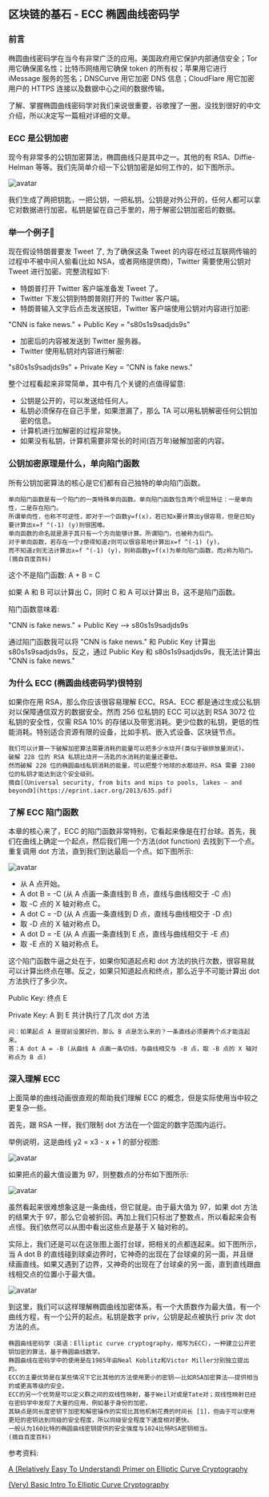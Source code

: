 ## 区块链的基石 - ECC 椭圆曲线密码学


### 前言

椭圆曲线密码学在当今有非常广泛的应用。美国政府用它保护内部通信安全；Tor 用它确保匿名性；比特币网络用它确保 token 的所有权；苹果用它进行 iMessage 服务的签名；DNSCurve 用它加密 DNS 信息；CloudFlare 用它加密用户的 HTTPS 连接以及数据中心之间的数据传输。

了解、掌握椭圆曲线密码学对我们来说很重要，谷歌搜了一圈，没找到很好的中文介绍，所以决定写一篇相对详细的文章。


### ECC 是公钥加密

现今有非常多的公钥加密算法，椭圆曲线只是其中之一。其他的有 RSA、Diffie-Helman 等等。我们先简单介绍一下公钥加密是如何工作的，如下图所示。

![avatar](../assets/ecc/ecc_1.jpeg)

我们生成了两把钥匙，一把公钥，一把私钥。公钥是对外公开的，任何人都可以拿它对数据进行加密。私钥是留在自己手里的，用于解密公钥加密后的数据。

### 举一个例子🌰

现在假设特朗普要发 Tweet 了, 为了确保这条 Tweet 的内容在经过互联网传输的过程中不被中间人偷看(比如 NSA，或者网络提供商)，Twitter 需要使用公钥对 Tweet 进行加密。完整流程如下:

* 特朗普打开 Twitter 客户端准备发 Tweet 了。
* Twitter 下发公钥到特朗普刚打开的 Twitter 客户端。
* 特朗普输入文字后点击发送按钮，Twitter 客户端使用公钥对内容进行加密:

"CNN is fake news." + Public Key = "s80s1s9sadjds9s"

* 加密后的内容被发送到 Twitter 服务器。
* Twitter 使用私钥对内容进行解密:

"s80s1s9sadjds9s" + Private Key = "CNN is fake news."

整个过程看起来非常简单，其中有几个关键的点值得留意:

* 公钥是公开的，可以发送给任何人。
* 私钥必须保存在自己手里，如果泄漏了，那么 TA 可以用私钥解密任何公钥加密的信息。
* 计算机进行加解密的过程非常快。
* 如果没有私钥，计算机需要非常长的时间(百万年)破解加密的内容。

### 公钥加密原理是什么，单向陷门函数

所有公钥加密算法的核心是它们都有自己独特的单向陷门函数。

```
单向陷门函数是有一个陷门的一类特殊单向函数。单向陷门函数包含两个明显特征：一是单向性，二是存在陷门。
所谓单向性，也称不可逆性，即对于一个函数y=f(x)，若已知x要计算出y很容易，但是已知y要计算出x=f ^(-1) (y)则很困难。
单向函数的命名就是源于其只有一个方向能够计算。所谓陷门，也被称为后门。
对于单向函数，若存在一个z使得知道z则可以很容易地计算出x=f ^(-1) (y)，
而不知道z则无法计算出x=f ^(-1) (y)，则称函数y=f(x)为单向陷门函数，而z称为陷门。
(摘自百度百科)
```

这个不是陷门函数: A + B = C

如果 A 和 B 可以计算出 C，同时 C 和 A 可以计算出 B，这不是陷门函数。

陷门函数意味着:

"CNN is fake news." + Public Key --> s80s1s9sadjds9s

通过陷门函数我可以将 "CNN is fake news." 和 Public Key 计算出 s80s1s9sadjds9s，反之，通过 Public Key 和 s80s1s9sadjds9s，我无法计算出 "CNN is fake news."

### 为什么 ECC (椭圆曲线密码学)很特别

如果你在用 RSA，那么你应该很容易理解 ECC。RSA、ECC 都是通过生成公私钥对以保障通信双方的数据安全。然而 256 位私钥的 ECC 可以达到 RSA 3072 位私钥的安全性，仅需 RSA 10% 的存储以及带宽消耗。更少位数的私钥，更低的性能消耗。特别适合资源有限的设备，比如手机、嵌入式设备、区块链节点。

```
我们可以计算一下破解加密算法需要消耗的能量可以把多少水烧开(类似于碳排放量测试)。
破解 228 位的 RSA 私钥比烧开一汤匙的水消耗的能量还要低。
然而破解 228 位的椭圆曲线私钥消耗的能量，可以把整个地球的水都烧开。RSA 需要 2380 位的私钥才能达到这个安全级别。
摘自[《Universal security, from bits and mips to pools, lakes – and beyond》](https://eprint.iacr.org/2013/635.pdf)
```
 
### 了解 ECC 陷门函数

本章的核心来了，ECC 的陷门函数非常特别，它看起来像是在打台球。首先，我们在曲线上确定一个起点，然后我们用一个方法(dot function) 去找到下一个点。重复调用 dot 方法，直到我们到达最后一个点。如下图所示:

![avatar](../assets/ecc/ecc_2.gif)

* 从 A 点开始。
* A dot B = -C (从 A 点画一条直线到 B 点，直线与曲线相交于 -C 点)
* 取 -C 点的 X 轴对称点 C。
* A dot C = -D (从 A 点画一条直线到 D 点，直线与曲线相交于 -D 点)
* 取 -D 点的 X 轴对称点 D。
* A dot D = -E (从 A 点画一条直线到 E 点，直线与曲线相交于 -E 点)
* 取 -E 点的 X 轴对称点 E。

这个陷门函数牛逼之处在于，如果你知道起点和 dot 方法的执行次数，很容易就可以计算出终点在哪。反之，如果只知道起点和终点，那么近乎不可能计算出 dot 方法执行了多少次。

Public Key: 终点 E 

Private Key: A 到 E 共计执行了几次 dot 方法

```
问：如果起点 A 是提前设置好的，那么 B 点是怎么来的？一条直线必须要两个点才能连起来。
答：A dot A = -B (从曲线 A 点画一条切线，与曲线相交与 -B 点，取 -B 点的 X 轴对称点为 B 点)
```

### 深入理解 ECC 

上面简单的曲线动画很直观的帮助我们理解 ECC 的概念，但是实际使用当中较之更复杂一些。

首先，跟 RSA 一样，我们限制 dot 方法在一个固定的数字范围内运行。

举例说明，这是曲线 y2 = x3 - x + 1 的部分视图:

![avatar](../assets/ecc/ecc_3.png)

如果把点的最大值设置为 97，则整数点的分布如下图所示:

![avatar](../assets/ecc/ecc_4.png)

虽然看起来很难想象这是一条曲线，但它就是。由于最大值为 97，如果 dot 方法的结果大于 97，那么它会被折回。再加上我们只标出了整数点，所以看起来会有点怪。我们依然可以从图中看出这些点是基于 X 轴对称的。

实际上，我们还是可以在这张图上面打台球，把相关的点都连起来。如下图所示，当 A dot B 的直线碰到球桌边界时，它神奇的出现在了台球桌的另一面，并且继续画直线。如果又遇到了边界，又神奇的出现在了台球桌的另一面，直到直线跟曲线相交点的位置小于最大值。

![avatar](../assets/ecc/ecc_5.gif)

到这里，我们可以这样理解椭圆曲线加密体系，有一个大质数作为最大值，有一个曲线方程，有一个公开的起点。私钥是数字 priv，公钥是起点被执行 priv 次 dot 方法的点。


```
椭圆曲线密码学（英语：Elliptic curve cryptography，缩写为ECC），一种建立公开密钥加密的算法，基于椭圆曲线数学。
椭圆曲线在密码学中的使用是在1985年由Neal Koblitz和Victor Miller分别独立提出的。
ECC的主要优势是在某些情况下它比其他的方法使用更小的密钥——比如RSA加密算法——提供相当的或更高等级的安全。
ECC的另一个优势是可以定义群之间的双线性映射，基于Weil对或是Tate对；双线性映射已经在密码学中发现了大量的应用，例如基于身份的加密。
其缺点是同长度密钥下加密和解密操作的实现比其他机制花费的时间长 [1]，但由于可以使用更短的密钥达到同级的安全程度，所以同级安全程度下速度相对更快。
一般认为160比特的椭圆曲线密钥提供的安全强度与1024比特RSA密钥相当。
(摘自百度百科)
```

参考资料:

[A (Relatively Easy To Understand) Primer on Elliptic Curve Cryptography](https://blog.cloudflare.com/a-relatively-easy-to-understand-primer-on-elliptic-curve-cryptography/)

[(Very) Basic Intro To Elliptic Curve Cryptography](https://qvault.io/2020/09/17/very-basic-intro-to-elliptic-curve-cryptography/)
